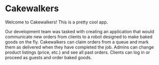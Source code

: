 # Cakewalkers

Welcome to Cakewalkers! This is a pretty cool app.

Our development team was tasked with creating an application that would communicate new orders from clients to a robot designed to make baked goods on the fly. Cakewalkers can claim orders from a queue and mark them as delivered when they have completed the job. Admins can change product listings (price, etc.) and see all past orders. Clients can log in or proceed as guests and order baked goods.
